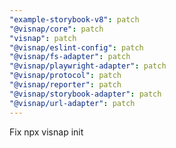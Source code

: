 ```yaml
---
"example-storybook-v8": patch
"@visnap/core": patch
"visnap": patch
"@visnap/eslint-config": patch
"@visnap/fs-adapter": patch
"@visnap/playwright-adapter": patch
"@visnap/protocol": patch
"@visnap/reporter": patch
"@visnap/storybook-adapter": patch
"@visnap/url-adapter": patch
---
```


Fix npx visnap init
